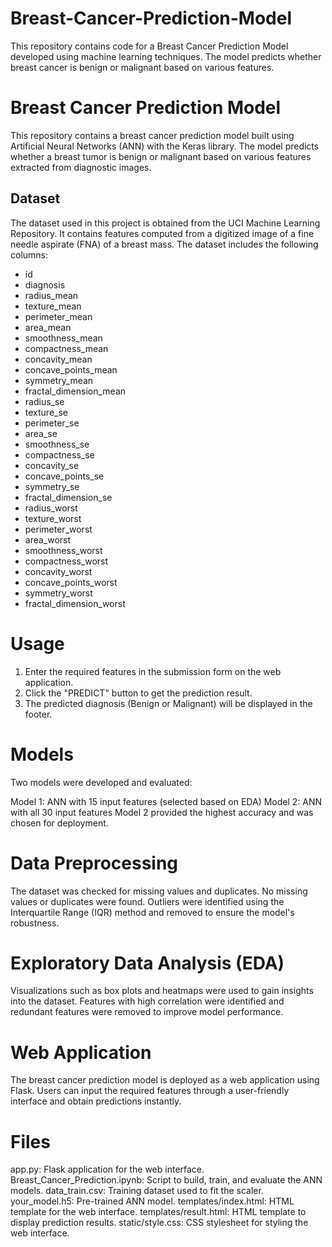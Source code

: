 # Breast-Cancer-Prediction-Model
This repository contains code for a Breast Cancer Prediction Model developed using machine learning techniques. The model predicts whether breast cancer is benign or malignant based on various features.

# Breast Cancer Prediction Model

This repository contains a breast cancer prediction model built using Artificial Neural Networks (ANN) with the Keras library. The model predicts whether a breast tumor is benign or malignant based on various features extracted from diagnostic images.

## Dataset

The dataset used in this project is obtained from the UCI Machine Learning Repository. It contains features computed from a digitized image of a fine needle aspirate (FNA) of a breast mass. The dataset includes the following columns:

- id
- diagnosis
- radius_mean
- texture_mean
- perimeter_mean
- area_mean
- smoothness_mean
- compactness_mean
- concavity_mean
- concave_points_mean
- symmetry_mean
- fractal_dimension_mean
- radius_se
- texture_se
- perimeter_se
- area_se
- smoothness_se
- compactness_se
- concavity_se
- concave_points_se
- symmetry_se
- fractal_dimension_se
- radius_worst
- texture_worst
- perimeter_worst
- area_worst
- smoothness_worst
- compactness_worst
- concavity_worst
- concave_points_worst
- symmetry_worst
- fractal_dimension_worst

# Usage

1. Enter the required features in the submission form on the web application.
2. Click the "PREDICT" button to get the prediction result.
3. The predicted diagnosis (Benign or Malignant) will be displayed in the footer.

# Models
Two models were developed and evaluated:

Model 1: ANN with 15 input features (selected based on EDA)
Model 2: ANN with all 30 input features
Model 2 provided the highest accuracy and was chosen for deployment.

# Data Preprocessing

The dataset was checked for missing values and duplicates. No missing values or duplicates were found.
Outliers were identified using the Interquartile Range (IQR) method and removed to ensure the model's robustness.

# Exploratory Data Analysis (EDA)

Visualizations such as box plots and heatmaps were used to gain insights into the dataset.
Features with high correlation were identified and redundant features were removed to improve model performance.

# Web Application
The breast cancer prediction model is deployed as a web application using Flask. Users can input the required features through a user-friendly interface and obtain predictions instantly.

# Files

app.py: Flask application for the web interface.
Breast_Cancer_Prediction.ipynb: Script to build, train, and evaluate the ANN models.
data_train.csv: Training dataset used to fit the scaler.
your_model.h5: Pre-trained ANN model.
templates/index.html: HTML template for the web interface.
templates/result.html: HTML template to display prediction results.
static/style.css: CSS stylesheet for styling the web interface.

